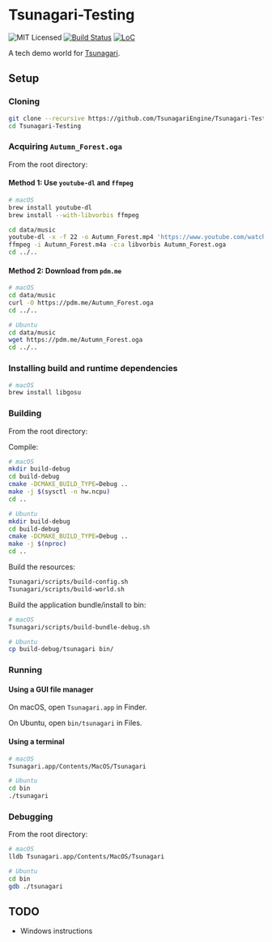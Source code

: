 # Tsunagari-Testing

![MIT Licensed](https://img.shields.io/github/license/TsunagariEngine/Tsunagari-Testing.svg)
[![Build Status](https://travis-ci.org/TsunagariEngine/Tsunagari-Testing.svg?branch=master)](https://travis-ci.org/TsunagariEngine/Tsunagari-Testing)
[![LoC](https://tokei.rs/b1/github/TsunagariEngine/Tsunagari-Testing)](https://github.com/Aaronepower/tokei)

A tech demo world for [Tsunagari](https://github.com/TsunagariEngine/Tsunagari).

## Setup

### Cloning

```bash
git clone --recursive https://github.com/TsunagariEngine/Tsunagari-Testing.git
cd Tsunagari-Testing
```

### Acquiring `Autumn_Forest.oga`

From the root directory:

#### Method 1: Use `youtube-dl` and `ffmpeg`

```bash
# macOS
brew install youtube-dl
brew install --with-libvorbis ffmpeg
```

```bash
cd data/music
youtube-dl -x -f 22 -o Autumn_Forest.mp4 'https://www.youtube.com/watch?v=v2qOllkxwiw'
ffmpeg -i Autumn_Forest.m4a -c:a libvorbis Autumn_Forest.oga
cd ../..
```

#### Method 2: Download from `pdm.me`

```bash
# macOS
cd data/music
curl -O https://pdm.me/Autumn_Forest.oga
cd ../..
```

```bash
# Ubuntu
cd data/music
wget https://pdm.me/Autumn_Forest.oga
cd ../..
```

### Installing build and runtime dependencies

```bash
# macOS
brew install libgosu
```

### Building

From the root directory:

Compile:

```bash
# macOS
mkdir build-debug
cd build-debug
cmake -DCMAKE_BUILD_TYPE=Debug ..
make -j $(sysctl -n hw.ncpu)
cd ..
```

```bash
# Ubuntu
mkdir build-debug
cd build-debug
cmake -DCMAKE_BUILD_TYPE=Debug ..
make -j $(nproc)
cd ..
```

Build the resources:

```bash
Tsunagari/scripts/build-config.sh
Tsunagari/scripts/build-world.sh
```

Build the application bundle/install to bin:

```bash
# macOS
Tsunagari/scripts/build-bundle-debug.sh
```

```bash
# Ubuntu
cp build-debug/tsunagari bin/
```

### Running

#### Using a GUI file manager

On macOS, open `Tsunagari.app` in Finder.

On Ubuntu, open `bin/tsunagari` in Files.

#### Using a terminal

```bash
# macOS
Tsunagari.app/Contents/MacOS/Tsunagari
```

```bash
# Ubuntu
cd bin
./tsunagari
```

### Debugging

From the root directory:

```bash
# macOS
lldb Tsunagari.app/Contents/MacOS/Tsunagari
```

```bash
# Ubuntu
cd bin
gdb ./tsunagari
```

## TODO

- Windows instructions
